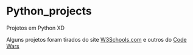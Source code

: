 # Python_projects
 Projetos em Python XD

 Alguns projetos foram tirados do site <a href="https://www.w3schools.com">W3Schools.com</a> e outros do <a href="https://www.codewars.com">Code Wars</a>
